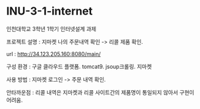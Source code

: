 # INU-3-1-internet
인천대학교 3학년 1학기 인터넷설계 과제

프로젝트 설명 : 지마켓 나의 주문내역 확인 -> 리콜 제품 확인.

url : http://34.123.205.160:8080/main/

구성 환경 : 구글 클라우드 플랫폼. tomcat9. jsoup크롤링. 지마켓

사용 방법 : 지마켓 로그인 -> 주문 내역 확인.

안타까운점 : 리콜 내역은 지마켓과 리콜 사이트간의 제품명이 통일되지 않아서 구현이 어려움.
